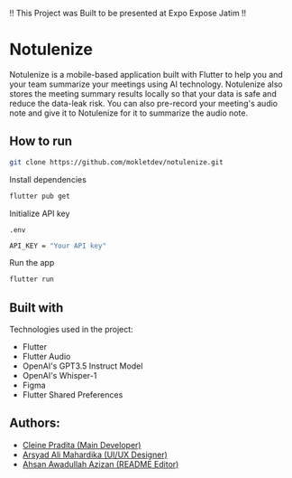!! This Project was Built to be presented at Expo Expose Jatim !!

# Notulenize

Notulenize is a mobile-based application built with Flutter to help you and your team summarize your meetings using AI technology. Notulenize also stores the meeting summary results locally so that your data is safe and reduce the data-leak risk. You can also pre-record your meeting's audio note and give it to Notulenize for it to summarize the audio note.

## How to run

```bash
git clone https://github.com/mokletdev/notulenize.git
```

Install dependencies

```bash
flutter pub get
```

Initialize API key

`.env`
```bash
API_KEY = "Your API key"
```

Run the app

```bash
flutter run
```

<h2>Built with</h2>

Technologies used in the project:

- Flutter
- Flutter Audio
- OpenAI's GPT3.5 Instruct Model
- OpenAI's Whisper-1
- Figma
- Flutter Shared Preferences

<h2>Authors:</h2>

- [Cleine Pradita (Main Developer)](https://github.com/devdit) 
- [Arsyad Ali Mahardika (UI/UX Designer)](https://github.com/arsyadam)
- [Ahsan Awadullah Azizan (README Editor)](https://github.com/ahsanzizan)

